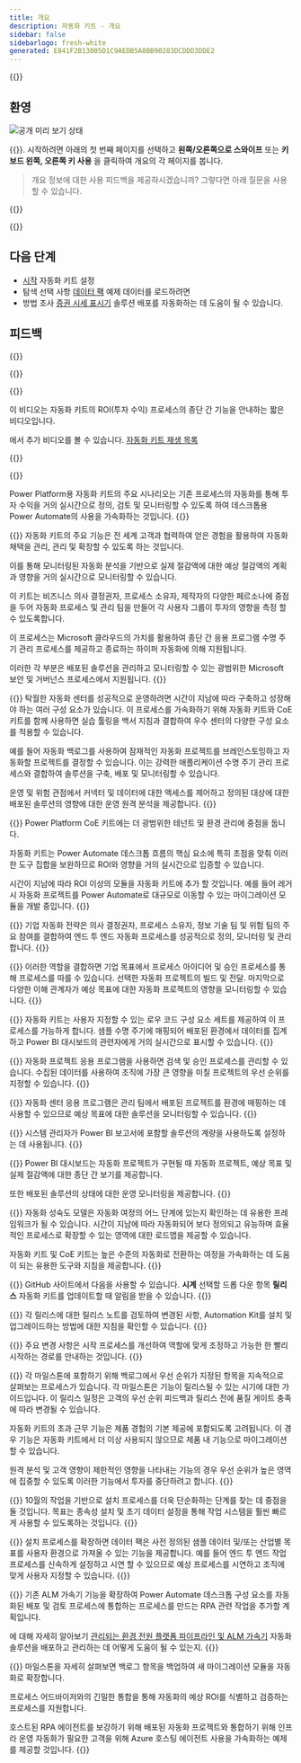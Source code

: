 ```yaml
---
title: 개요
description: 자동화 키트 - 개요
sidebar: false
sidebarlogo: fresh-white
generated: E841F2B13005D1C9AEDB5A8BB90283DCDDD3DDE2
---
```


<div class="optional">

{{<toc>}}

## 환영

![공개 미리 보기 상태](/images/illustrations/status-public-preview.svg)

{{<product-name>}}. 시작하려면 아래의 첫 번째 페이지를 선택하고 **왼쪽/오른쪽으로 스와이프** 또는 **키보드 왼쪽, 오른쪽 키 사용** 을 클릭하여 개요의 각 페이지를 봅니다.

> 개요 정보에 대한 사용 피드백을 제공하시겠습니까? 그렇다면 아래 질문을 사용할 수 있습니다.

</div>

{{<presentation slides="0,1,2,3,4,5,6,7,8,9,10,11,12,13,14,15,16,17,18,19,20">}}

<div class="optional">

{{<presentationStyles>}}

## 다음 단계

- [시작](/ko/get-started) 자동화 키트 설정
- 탐색 선택 사항 [데이터 팩](/ko/features/datapacks) 예제 데이터를 로드하려면
- 방법 조사 [증권 시세 표시기](/ko/features/alm) 솔루션 배포를 자동화하는 데 도움이 될 수 있습니다.

## 피드백

{{<questions name="/content/ko/overview.json" completed="피드백을 제공해 주셔서 감사합니다." shownavigationbuttons="false" locale="ko">}}

</div>

{{<slideStyles>}}

{{<slide id="slide0" audio="" description="Overview Video" video="VNC0PWBTRwA">}}

이 비디오는 자동화 키트의 ROI(투자 수익) 프로세스의 종단 간 기능을 안내하는 짧은 비디오입니다.

에서 추가 비디오를 볼 수 있습니다. [자동화 키트 재생 목록](https://www.youtube.com/playlist?list=PLi9EhCY4z99VlRg4j7D1Or6XfXbUcEWZy)

{{</slide>}}

{{<slide  id="slide1" audio="overview/Slide01.mp3" description="Automation Kit Overview" image="overview/Slide01.SVG" >}}

Power Platform용 자동화 키트의 주요 시나리오는 기존 프로세스의 자동화를 통해 투자 수익을 거의 실시간으로 정의, 검토 및 모니터링할 수 있도록 하여 데스크톱용 Power Automate의 사용을 가속화하는 것입니다.
{{</slide>}}

{{<slide  id="slide2" audio="overview/Slide02.mp3" description="Automation Kit Features" image="overview/Slide02.SVG" >}}
자동화 키트의 주요 기능은 전 세계 고객과 협력하여 얻은 경험을 활용하여 자동화 채택을 관리, 관리 및 확장할 수 있도록 하는 것입니다.

이를 통해 모니터링된 자동화 분석을 기반으로 실제 절감액에 대한 예상 절감액의 계획과 영향을 거의 실시간으로 모니터링할 수 있습니다.

이 키트는 비즈니스 의사 결정권자, 프로세스 소유자, 제작자의 다양한 페르소나에 중점을 두어 자동화 프로세스 및 관리 팀을 만들어 각 사용자 그룹이 투자의 영향을 측정 할 수 있도록합니다.

이 프로세스는 Microsoft 클라우드의 가치를 활용하여 종단 간 응용 프로그램 수명 주기 관리 프로세스를 제공하고 종료하는 하이퍼 자동화에 의해 지원됩니다.

이러한 각 부분은 배포된 솔루션을 관리하고 모니터링할 수 있는 광범위한 Microsoft 보안 및 거버넌스 프로세스에서 지원됩니다.
{{</slide>}}

{{<slide  id="slide3" audio="overview/Slide03.mp3" description="Automation Center of Excellence Overview" image="overview/Slide03.SVG" >}}
탁월한 자동화 센터를 성공적으로 운영하려면 시간이 지남에 따라 구축하고 성장해야 하는 여러 구성 요소가 있습니다. 이 프로세스를 가속화하기 위해 자동화 키트와 CoE 키트를 함께 사용하면 실습 툴링을 백서 지침과 결합하여 우수 센터의 다양한 구성 요소를 적용할 수 있습니다.

예를 들어 자동화 백로그를 사용하여 잠재적인 자동화 프로젝트를 브레인스토밍하고 자동화할 프로젝트를 결정할 수 있습니다. 이는 강력한 애플리케이션 수명 주기 관리 프로세스와 결합하여 솔루션을 구축, 배포 및 모니터링할 수 있습니다.

운영 및 위험 관점에서 커넥터 및 데이터에 대한 액세스를 제어하고 정의된 대상에 대한 배포된 솔루션의 영향에 대한 운영 원격 분석을 제공합니다.
{{</slide>}}

{{<slide  id="slide4" audio="overview/Slide04.mp3" description="Automation Kit vs CoE Kit" image="overview/Slide04.SVG" >}}
Power Platform CoE 키트에는 더 광범위한 테넌트 및 환경 관리에 중점을 둡니다.

자동화 키트는 Power Automate 데스크톱 흐름의 핵심 요소에 특히 초점을 맞춰 이러한 도구 집합을 보완하므로 ROI와 영향을 거의 실시간으로 입증할 수 있습니다.

시간이 지남에 따라 ROI 이상의 모듈을 자동화 키트에 추가 할 것입니다. 예를 들어 레거시 자동화 프로젝트를 Power Automate로 대규모로 이동할 수 있는 마이그레이션 모듈을 개발 중입니다.
{{</slide>}}

{{<slide  id="slide5" audio="overview/Slide05.mp3" description="Corporate Automation Strategy" image="overview/Slide05.SVG" >}}
기업 자동화 전략은 의사 결정권자, 프로세스 소유자, 정보 기술 팀 및 위험 팀의 주요 참여를 결합하여 엔드 투 엔드 자동화 프로세스를 성공적으로 정의, 모니터링 및 관리합니다.
{{</slide>}}

{{<slide  id="slide6" audio="overview/Slide06.mp3" description="Corporate Automation Strategy" image="overview/Slide06.SVG" >}}
이러한 역할을 결합하면 기업 목표에서 프로세스 아이디어 및 승인 프로세스를 통해 프로세스를 따를 수 있습니다. 선택한 자동화 프로젝트의 빌드 및 전달. 마지막으로 다양한 이해 관계자가 예상 목표에 대한 자동화 프로젝트의 영향을 모니터링할 수 있습니다.
{{</slide>}}

{{<slide  id="slide7" audio="overview/Slide07.mp3" description="Leveraging Automation Kit" image="overview/Slide07.SVG" >}}
자동화 키트는 사용자 지정할 수 있는 로우 코드 구성 요소 세트를 제공하여 이 프로세스를 가능하게 합니다. 샘플 수명 주기에 매핑되어 배포된 환경에서 데이터를 집계하고 Power BI 대시보드의 관련자에게 거의 실시간으로 표시할 수 있습니다.
{{</slide>}}

{{<slide  id="slide8" audio="overview/Slide08.mp3" description="Automation Projects" image="overview/Slide08.SVG" >}}
자동화 프로젝트 응용 프로그램을 사용하면 검색 및 승인 프로세스를 관리할 수 있습니다. 수집된 데이터를 사용하여 조직에 가장 큰 영향을 미칠 프로젝트의 우선 순위를 지정할 수 있습니다.
{{</slide>}}

{{<slide  id="slide9" audio="overview/Slide09.mp3" description="Automation Center" image="overview/Slide09.SVG" >}}
자동화 센터 응용 프로그램은 관리 팀에서 배포된 프로젝트를 환경에 매핑하는 데 사용할 수 있으므로 예상 목표에 대한 솔루션을 모니터링할 수 있습니다.
{{</slide>}}

{{<slide  id="slide10" audio="overview/Slide10.mp3" description="Automation Solution Manager" image="overview/Slide10.SVG" >}}
시스템 관리자가 Power BI 보고서에 포함할 솔루션의 계량을 사용하도록 설정하는 데 사용됩니다.
{{</slide>}}

{{<slide  id="slide11" audio="overview/Slide11.mp3" description="Power BI Dashboard" image="overview/Slide11.SVG" >}}
Power BI 대시보드는 자동화 프로젝트가 구현될 때 자동화 프로젝트, 예상 목표 및 실제 절감액에 대한 종단 간 보기를 제공합니다.

또한 배포된 솔루션의 상태에 대한 운영 모니터링을 제공합니다.
{{</slide>}}

{{<slide  id="slide12" audio="overview/Slide12.mp3" description="Automation Maturity Model" image="overview/Slide12.SVG" >}}
자동화 성숙도 모델은 자동화 여정의 어느 단계에 있는지 확인하는 데 유용한 프레임워크가 될 수 있습니다. 시간이 지남에 따라 자동화되어 보다 정의되고 유능하며 효율적인 프로세스로 확장할 수 있는 영역에 대한 로드맵을 제공할 수 있습니다.

자동화 키트 및 CoE 키트는 높은 수준의 자동화로 전환하는 여정을 가속화하는 데 도움이 되는 유용한 도구와 지침을 제공합니다.
{{</slide>}}

{{<slide  id="slide13" audio="overview/Slide13.mp3" description="Monitor Automation Kit Releases" image="overview/Slide13.SVG" >}}
GitHub 사이트에서 다음을 사용할 수 있습니다. **시계** 선택할 드롭 다운 항목 **릴리스** 자동화 키트를 업데이트할 때 알림을 받을 수 있습니다.
{{</slide>}}

{{<slide  id="slide14" audio="overview/Slide14.mp3" description="Automation Kit Release" image="overview/Slide14-Nov2022.SVG" >}}
각 릴리스에 대한 릴리스 노트를 검토하여 변경된 사항, Automation Kit를 설치 및 업그레이드하는 방법에 대한 지침을 확인할 수 있습니다.
{{</slide>}}

{{<slide  id="slide15" audio="overview/Slide15.mp3" description="Automation Kit Getting Started" image="overview/Slide15.SVG" >}}
주요 변경 사항은 시작 프로세스를 개선하여 역할에 맞게 조정하고 가능한 한 빨리 시작하는 경로를 안내하는 것입니다.
{{</slide>}}

{{<slide  id="slide16" audio="overview/Slide16.mp3" description="What's Next" image="overview/Slide16.SVG" >}}
각 마일스톤에 포함하기 위해 백로그에서 우선 순위가 지정된 항목을 지속적으로 살펴보는 프로세스가 있습니다. 각 마일스톤은 기능이 릴리스될 수 있는 시기에 대한 가이드입니다. 이 릴리스 일정은 고객의 우선 순위 피드백과 릴리스 전에 품질 게이트 충족에 따라 변경될 수 있습니다.

자동화 키트의 초과 근무 기능은 제품 경험의 기본 제공에 포함되도록 고려됩니다. 이 경우 기능은 자동화 키트에서 더 이상 사용되지 않으므로 제품 내 기능으로 마이그레이션할 수 있습니다.

원격 분석 및 고객 영향이 제한적인 영향을 나타내는 기능의 경우 우선 순위가 높은 영역에 집중할 수 있도록 이러한 기능에서 투자를 중단하려고 합니다.
{{</slide>}}

{{<slide  id="slide17" audio="overview/Slide17.mp3" description="Simplifying the Install Process" image="overview/Slide17.SVG" >}}
10월의 작업을 기반으로 설치 프로세스를 더욱 단순화하는 단계를 찾는 데 중점을 둘 것입니다. 목표는 종속성 설치 및 초기 데이터 설정을 통해 작업 시스템을 훨씬 빠르게 사용할 수 있도록하는 것입니다.
{{</slide>}}

{{<slide  id="slide18" audio="overview/Slide18.mp3" description="Sample Data" image="overview/Slide18.SVG" >}}
설치 프로세스를 확장하면 데이터 팩은 사전 정의된 샘플 데이터 및/또는 산업별 목표를 사용자 환경으로 가져올 수 있는 기능을 제공합니다. 예를 들어 엔드 투 엔드 작업 프로세스를 신속하게 설정하고 시연 할 수 있으므로 예상 프로세스를 시연하고 조직에 맞게 사용자 지정할 수 있습니다.
{{</slide>}}

{{<slide  id="slide19" audio="overview/Slide19.mp3" description="End to end ALM" image="overview/Slide19.SVG" >}}
기존 ALM 가속기 기능을 확장하여 Power Automate 데스크톱 구성 요소를 자동화된 배포 및 검토 프로세스에 통합하는 프로세스를 만드는 RPA 관련 작업을 추가할 계획입니다.

에 대해 자세히 알아보기 [관리되는 환경 전원 플랫폼 파이프라인 및 ALM 가속기](/ko/features/alm) 자동화 솔루션을 배포하고 관리하는 데 어떻게 도움이 될 수 있는지.
{{</slide>}}

{{<slide  id="slide20" audio="overview/Slide20.mp3" description="Futures" image="overview/Slide20.SVG" >}}
마일스톤을 자세히 살펴보면 백로그 항목을 백업하여 새 마이그레이션 모듈을 자동화로 확장합니다.

프로세스 어드바이저와의 긴밀한 통합을 통해 자동화의 예상 ROI를 식별하고 검증하는 프로세스를 지원합니다.

호스트된 RPA 에이전트를 보강하기 위해 배포된 자동화 프로젝트와 통합하기 위해 인프라 운영 자동화가 필요한 고객을 위해 Azure 호스팅 에이전트 사용을 가속화하는 예제를 제공할 것입니다.
{{</slide>}}
